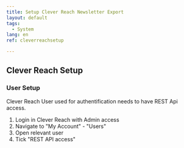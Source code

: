 ```yaml
---
title: Setup Clever Reach Newsletter Export
layout: default
tags:
  - System
lang: en
ref: cleverreachsetup

---
```



## Clever Reach Setup
### User Setup
Clever Reach User used for authentification needs to have REST Api access.

1. Login in Clever Reach with Admin access
1. Navigate to "My Account" - "Users"
1. Open relevant user
1. Tick "REST API access"



